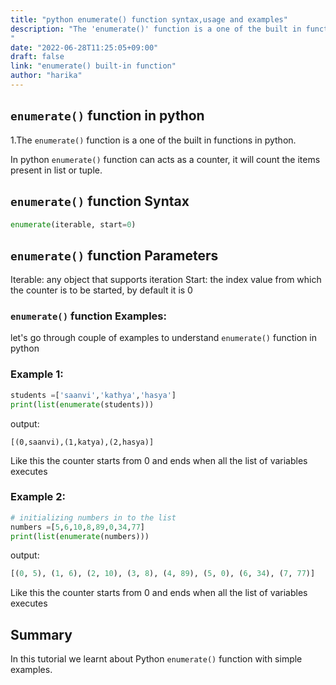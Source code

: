 ```yaml
---
title: "python enumerate() function syntax,usage and examples"
description: "The 'enumerate()' function is a one of the built in functions in python
"
date: "2022-06-28T11:25:05+09:00"
draft: false
link: "enumerate() built-in function"
author: "harika"
---
```


## `enumerate()` function in python

1.The `enumerate()` function is a one of the built in functions in python.

In python `enumerate()` function can acts as a counter, it will count the items present in list or tuple.

## `enumerate()` function Syntax

```python
enumerate(iterable, start=0)
```
## `enumerate()` function Parameters

Iterable: any object that supports iteration
Start: the index value from which the counter is to be started, by default it is 0

### `enumerate()` function Examples:

let's go through couple of examples to understand `enumerate()` function in python

### Example 1:

```python
students =['saanvi','kathya','hasya']
print(list(enumerate(students)))
```
output:
```
[(0,saanvi),(1,katya),(2,hasya)]
```
Like this the counter starts from 0 and ends when all the list of variables executes

### Example 2:

```python
# initializing numbers in to the list
numbers =[5,6,10,8,89,0,34,77]
print(list(enumerate(numbers)))
```
output:

```python
[(0, 5), (1, 6), (2, 10), (3, 8), (4, 89), (5, 0), (6, 34), (7, 77)]
```
Like this the counter starts from 0 and ends when all the list of variables executes

## Summary
In this tutorial we learnt about Python `enumerate()` function with simple examples.
